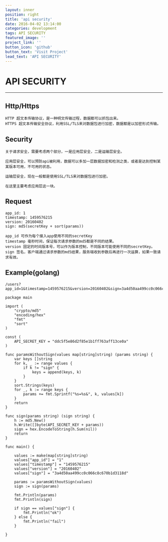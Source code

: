 ```yaml
---
layout: inner
position: right
title: 'api security'
date: 2016-04-02 13:14:00
categories: development
tags: API SECURITY
featured_image: ''
project_link: ''
button_icon: 'github'
button_text: 'Visit Project'
lead_text: 'API SECURITY'
---
```


# API SECURITY

---

## Http/Https

	HTTP 超文本传输协议，是一种明文传输过程，数据都可以抓包出来。
	HTTPS 超文本传输安全协议，利用SSL/TLS来对数据包进行加密，数据都是以加密形式传输。

## Security

	关于请求安全，需要考虑两个部分，一是应用层安全，二是运输层安全。

	应用层安全，可以预防api被利用，数据可以多加一层数据加密和检测之类，或者是达到控制某某版本可用，不可用的状态。

	运输层安全，现在一般都是使用SSL/TLS来对数据包进行加密。

	在这里主要考虑应用层这一块。

## Request

	app_id: 1
	timestamp: 1459576215
	version: 20160402
	sign: md5(secretKey + sort(params))

	app_id 可作为每个接入app使用不同的secretKey
	timestamp 毫秒时间，保证每次请求参数的md5都是不同的结果。
	version 固定的时间版本号，可以作为版本控制，不同版本可能使用不同的secretKey。
	sign 签名，客户端通过请求参数的md5结果，服务端收到参数后再进行一次运算，如果一致请求有效。

## Example(golang)

	/users?app_id=1&timestamp=1459576215&version=20160402&sign=3a4d50aa499cc0c066c8c670b1d3118d

	package main

	import (
		"crypto/md5"
		"encoding/hex"
		"fmt"
		"sort"
	)

	const (
		API_SECRET_KEY = "ddc5f5e86d2f85e1b1ff763aff13ce0a"
	)

	func paramsWithoutSign(values map[string]string) (params string) {
		var keys []string
		for k, _ := range values {
			if k != "sign" {
				keys = append(keys, k)
			}
		}
		sort.Strings(keys)
		for _, k := range keys {
			params += fmt.Sprintf("%s=%s&", k, values[k])
		}
		return
	}

	func sign(params string) (sign string) {
		h := md5.New()
		h.Write([]byte(API_SECRET_KEY + params))
		sign = hex.EncodeToString(h.Sum(nil))
		return
	}

	func main() {

		values := make(map[string]string)
		values["app_id"] = "1"
		values["timestamp"] = "1459576215"
		values["version"] = "20160402"
		values["sign"] = "3a4d50aa499cc0c066c8c670b1d3118d"

		params := paramsWithoutSign(values)
		sign := sign(params)

		fmt.Println(params)
		fmt.Println(sign)

		if sign == values["sign"] {
			fmt.Println("ok")
		} else {
			fmt.Println("fail")
		}

	}



